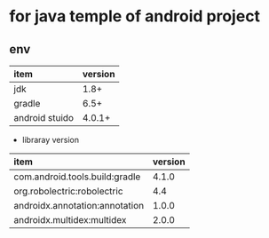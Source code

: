 # for java temple of android project

## env

| item           | version |
| :------------- | :------ |
| jdk            | 1.8+    |
| gradle         | 6.5+    |
| android stuido | 4.0.1+  |

- libraray version

| item                           | version |
| :----------------------------- | :------ |
| com.android.tools.build:gradle | 4.1.0   |
| org.robolectric:robolectric    | 4.4     |
| androidx.annotation:annotation | 1.0.0   |
| androidx.multidex:multidex     | 2.0.0   |
